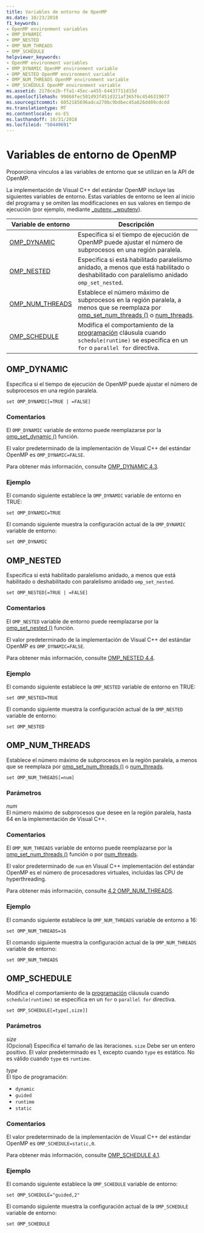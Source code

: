 ```yaml
---
title: Variables de entorno de OpenMP
ms.date: 10/23/2018
f1_keywords:
- OpenMP environment variables
- OMP_DYNAMIC
- OMP_NESTED
- OMP_NUM_THREADS
- OMP_SCHEDULE
helpviewer_keywords:
- OpenMP environment variables
- OMP_DYNAMIC OpenMP environment variable
- OMP_NESTED OpenMP environment variable
- OMP_NUM_THREADS OpenMP environment variable
- OMP_SCHEDULE OpenMP environment variable
ms.assetid: 2178ce2b-ffa1-45ec-a455-64437711d15d
ms.openlocfilehash: 99868fec581d93f451d321af365f6c4546319077
ms.sourcegitcommit: 6052185696adca270bc9bdbec45a626dd89cdcdd
ms.translationtype: MT
ms.contentlocale: es-ES
ms.lasthandoff: 10/31/2018
ms.locfileid: "50449691"
---
```

# <a name="openmp-environment-variables"></a>Variables de entorno de OpenMP

Proporciona vínculos a las variables de entorno que se utilizan en la API de OpenMP.

La implementación de Visual C++ del estándar OpenMP incluye las siguientes variables de entorno. Estas variables de entorno se leen al inicio del programa y se omiten las modificaciones en sus valores en tiempo de ejecución (por ejemplo, mediante [_putenv, _wputenv](../../../c-runtime-library/reference/putenv-wputenv.md)).

|Variable de entorno|Descripción|
|--------------------|-----------|
|[OMP_DYNAMIC](#omp-dynamic)|Especifica si el tiempo de ejecución de OpenMP puede ajustar el número de subprocesos en una región paralela.|
|[OMP_NESTED](#omp-nested)|Especifica si está habilitado paralelismo anidado, a menos que está habilitado o deshabilitado con paralelismo anidado `omp_set_nested`.|
|[OMP_NUM_THREADS](#omp-num-threads)|Establece el número máximo de subprocesos en la región paralela, a menos que se reemplaza por [omp_set_num_threads ()](openmp-functions.md#omp-set-num-threads) o [num_threads](openmp-clauses.md#num-threads).|
|[OMP_SCHEDULE](#omp-schedule)|Modifica el comportamiento de la [programación](openmp-clauses.md#schedule) cláusula cuando `schedule(runtime)` se especifica en un `for` o `parallel for` directiva.|

## <a name="omp-dynamic"></a>OMP_DYNAMIC

Especifica si el tiempo de ejecución de OpenMP puede ajustar el número de subprocesos en una región paralela.

```
set OMP_DYNAMIC[=TRUE | =FALSE]
```

### <a name="remarks"></a>Comentarios

El `OMP_DYNAMIC` variable de entorno puede reemplazarse por la [omp_set_dynamic ()](openmp-functions.md#omp-set-dynamic) función.

El valor predeterminado de la implementación de Visual C++ del estándar OpenMP es `OMP_DYNAMIC=FALSE`.

Para obtener más información, consulte [OMP_DYNAMIC 4.3](../../../parallel/openmp/4-3-omp-dynamic.md).

### <a name="example"></a>Ejemplo

El comando siguiente establece la `OMP_DYNAMIC` variable de entorno en TRUE:

```
set OMP_DYNAMIC=TRUE
```

El comando siguiente muestra la configuración actual de la `OMP_DYNAMIC` variable de entorno:

```
set OMP_DYNAMIC
```

## <a name="omp-nested"></a>OMP_NESTED

Especifica si está habilitado paralelismo anidado, a menos que está habilitado o deshabilitado con paralelismo anidado `omp_set_nested`.

```
set OMP_NESTED[=TRUE | =FALSE]
```

### <a name="remarks"></a>Comentarios

El `OMP_NESTED` variable de entorno puede reemplazarse por la [omp_set_nested ()](openmp-functions.md#omp-set-nested) función.

El valor predeterminado de la implementación de Visual C++ del estándar OpenMP es `OMP_DYNAMIC=FALSE`.

Para obtener más información, consulte [OMP_NESTED 4.4](../../../parallel/openmp/4-4-omp-nested.md).

### <a name="example"></a>Ejemplo

El comando siguiente establece la `OMP_NESTED` variable de entorno en TRUE:

```
set OMP_NESTED=TRUE
```

El comando siguiente muestra la configuración actual de la `OMP_NESTED` variable de entorno:

```
set OMP_NESTED
```

## <a name="omp-num-threads"></a>OMP_NUM_THREADS

Establece el número máximo de subprocesos en la región paralela, a menos que se reemplaza por [omp_set_num_threads ()](openmp-functions.md#omp-set-num-threads) o [num_threads](openmp-clauses.md#num-threads).

```
set OMP_NUM_THREADS[=num]
```

### <a name="parameters"></a>Parámetros

*num*<br/>
El número máximo de subprocesos que desee en la región paralela, hasta 64 en la implementación de Visual C++.

### <a name="remarks"></a>Comentarios

El `OMP_NUM_THREADS` variable de entorno puede reemplazarse por la [omp_set_num_threads ()](openmp-functions.md#omp-set-num-threads) función o por [num_threads](openmp-clauses.md#num-threads).

El valor predeterminado de `num` en Visual C++ implementación del estándar OpenMP es el número de procesadores virtuales, incluidas las CPU de hyperthreading.

Para obtener más información, consulte [4.2 OMP_NUM_THREADS](../../../parallel/openmp/4-2-omp-num-threads.md).

### <a name="example"></a>Ejemplo

El comando siguiente establece la `OMP_NUM_THREADS` variable de entorno a 16:

```
set OMP_NUM_THREADS=16
```

El comando siguiente muestra la configuración actual de la `OMP_NUM_THREADS` variable de entorno:

```
set OMP_NUM_THREADS
```

## <a name="omp-schedule"></a>OMP_SCHEDULE

Modifica el comportamiento de la [programación](openmp-clauses.md#schedule) cláusula cuando `schedule(runtime)` se especifica en un `for` o `parallel for` directiva.

```
set OMP_SCHEDULE[=type[,size]]
```

### <a name="parameters"></a>Parámetros

*size*<br/>
(Opcional) Especifica el tamaño de las iteraciones. `size` Debe ser un entero positivo. El valor predeterminado es 1, excepto cuando `type` es estático. No es válido cuando `type` es `runtime`.

*type*<br/>
El tipo de programación:

- `dynamic`
- `guided`
- `runtime`
- `static`

### <a name="remarks"></a>Comentarios

El valor predeterminado de la implementación de Visual C++ del estándar OpenMP es `OMP_SCHEDULE=static,0`.

Para obtener más información, consulte [OMP_SCHEDULE 4.1](../../../parallel/openmp/4-1-omp-schedule.md).

### <a name="example"></a>Ejemplo

El comando siguiente establece la `OMP_SCHEDULE` variable de entorno:

```
set OMP_SCHEDULE="guided,2"
```

El comando siguiente muestra la configuración actual de la `OMP_SCHEDULE` variable de entorno:

```
set OMP_SCHEDULE
```
